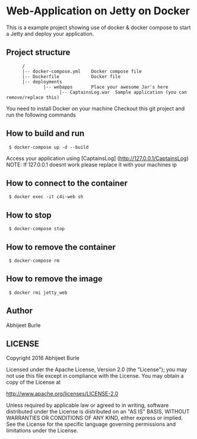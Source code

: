 Web-Application on Jetty on Docker
=================
This is a example project showing use of docker & docker compose to start a Jetty and deploy your application.
## Project structure
```
      /
      |-- docker-compose.yml    Docker compose file
      |-- Dockerfile            Docker file
      |-- deployments
              |-- webapps       Place your awesome Jar's here
                    |-- CaptainsLog.war  Sample application (you can remove/replace this) 
```
You need to install Docker on your machine
Checkout this git project and run the following commands

## How to build and run
     $ docker-compose up -d --build
   
   Access your application using [CaptainsLog] (http://127.0.0.1/CaptainsLog) 
   NOTE: If 127.0.0.1 doesnt work please replace it with your machines ip

## How to connect to the container
     $ docker exec -it c4i-web sh

## How to stop
     $ docker-compose stop

## How to remove the container
     $ docker-compose rm

## How to remove the image
     $ docker rmi jetty_web

## Author
Abhijeet Burle

## LICENSE
Copyright 2016 Abhijeet Burle

Licensed under the Apache License, Version 2.0 (the "License");
you may not use this file except in compliance with the License.
You may obtain a copy of the License at

http://www.apache.org/licenses/LICENSE-2.0

Unless required by applicable law or agreed to in writing, software
distributed under the License is distributed on an "AS IS" BASIS,
WITHOUT WARRANTIES OR CONDITIONS OF ANY KIND, either express or implied.
See the License for the specific language governing permissions and
limitations under the License.
